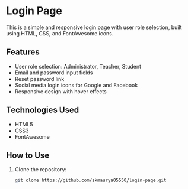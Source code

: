 # Login Page

This is a simple and responsive login page with user role selection, built using HTML, CSS, and FontAwesome icons.

## Features

- User role selection: Administrator, Teacher, Student
- Email and password input fields
- Reset password link
- Social media login icons for Google and Facebook
- Responsive design with hover effects

## Technologies Used

- HTML5
- CSS3
- FontAwesome

## How to Use

1. Clone the repository:
   ```bash
   git clone https://github.com/skmaurya05550/login-page.git


   
